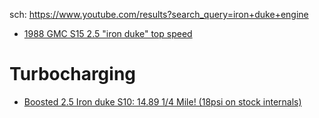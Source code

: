 sch: https://www.youtube.com/results?search_query=iron+duke+engine

- [1988 GMC S15 2.5 "iron duke" top speed](https://youtu.be/EQ5KWl0k2vE)

# Turbocharging
- [Boosted 2.5 Iron duke S10: 14.89 1/4 Mile! (18psi on stock internals)](https://youtu.be/AwgttoZtee8)
